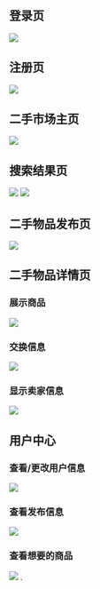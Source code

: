 ## 登录页
![](http://pj1wbw4gq.bkt.clouddn.com/18-12-23/70062042.jpg)

## 注册页
![](http://pj1wbw4gq.bkt.clouddn.com/18-12-23/9833005.jpg)

## 二手市场主页
![](http://pj1wbw4gq.bkt.clouddn.com/18-12-23/32346081.jpg)

## 搜索结果页
![](http://pj1wbw4gq.bkt.clouddn.com/18-12-23/10454155.jpg)
![](http://pj1wbw4gq.bkt.clouddn.com/18-12-23/83192710.jpg)

## 二手物品发布页
![](http://pj1wbw4gq.bkt.clouddn.com/18-12-23/64820056.jpg)

## 二手物品详情页
### 展示商品
![](http://pj1wbw4gq.bkt.clouddn.com/18-12-23/97629690.jpg)
### 交换信息
![](http://pj1wbw4gq.bkt.clouddn.com/18-12-23/78157458.jpg)
### 显示卖家信息
![](http://pj1wbw4gq.bkt.clouddn.com/18-12-23/98617273.jpg)

## 用户中心
### 查看/更改用户信息
![](http://pj1wbw4gq.bkt.clouddn.com/18-12-23/83044822.jpg)
### 查看发布信息
![](http://pj1wbw4gq.bkt.clouddn.com/18-12-23/30967617.jpg)
### 查看想要的商品
![](http://pj1wbw4gq.bkt.clouddn.com/18-12-23/48407053.jpg)
.